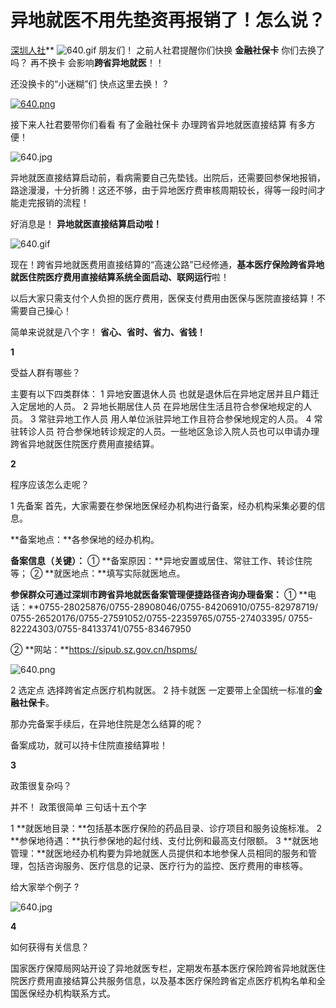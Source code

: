 #  异地就医不用先垫资再报销了！怎么说？

[深圳人社]()**
![640.gif](https://raw.githubusercontent.com/tpxipster/tpxGalaxy/master/vnote笔记汇/异地就医不用先垫资再报销了.md/1b88583bdce9984c116146be55f456b9.gif)
朋友们！
之前人社君提醒你们快换
**金融社保卡**
你们去换了吗？
再不换卡
会影响**跨省异地就医**！！

还没换卡的“小迷糊”们
快点这里去换！
?

[![640.png](https://raw.githubusercontent.com/tpxipster/tpxGalaxy/master/vnote笔记汇/异地就医不用先垫资再报销了.md/640.png)](https://mp.weixin.qq.com/s?__biz=MzIzMjQ1MzgwNA==&mid=2247494335&idx=2&sn=15e495440fffa1e8e02d94dcdb08a04d&chksm=e896097cdfe1806a100bbf863d21b95d6b8690e2edff33df9616422d0a18aa49458d4a25e76f&token=1644745238&lang=zh_CN&scene=21#wechat_redirect)

接下来人社君要带你们看看
有了金融社保卡
办理跨省异地就医直接结算
有多方便！

![640.jpg](https://raw.githubusercontent.com/tpxipster/tpxGalaxy/master/vnote笔记汇/异地就医不用先垫资再报销了.md/640.jpg)

异地就医直接结算启动前，看病需要自己先垫钱。出院后，还需要回参保地报销，路途漫漫，十分折腾！这还不够，由于异地医疗费审核周期较长，得等一段时间才能走完报销的流程！

好消息是！
**异地就医直接结算启动啦！**

![640.gif](https://raw.githubusercontent.com/tpxipster/tpxGalaxy/master/vnote笔记汇/异地就医不用先垫资再报销了.md/640.gif)

现在！跨省异地就医费用直接结算的“高速公路”已经修通，**基本医疗保险跨省异地就医住院医疗费用直接结算系统全面启动、联网运行**啦！

以后大家只需支付个人负担的医疗费用，医保支付费用由医保与医院直接结算！不需要自己操心！

简单来说就是八个字！
**省心、省时、省力、省钱！**

**1**

受益人群有哪些？

主要有以下四类群体：
1
异地安置退休人员
也就是退休后在异地定居并且户籍迁入定居地的人员。
2
异地长期居住人员
在异地居住生活且符合参保地规定的人员。
3
常驻异地工作人员
用人单位派驻异地工作且符合参保地规定的人员。
4
常驻转诊人员
符合参保地转诊规定的人员。一些地区急诊入院人员也可以申请办理跨省异地就医住院医疗费用直接结算。

**2**

程序应该怎么走呢？

1
先备案
首先，大家需要在参保地医保经办机构进行备案，经办机构采集必要的信息。

**备案地点：**各参保地的经办机构。

**备案信息（关键）：**
① **备案原因：**异地安置或居住、常驻工作、转诊住院等；
② **就医地点：**填写实际就医地点。

**参保群众可通过深圳市跨省异地就医备案管理便捷路径咨询办理备案：**
① **电话：**0755-28025876/0755-28908046/0755-84206910/0755-82978719/
0755-26520176/0755-27591052/0755-22359765/0755-27403395/
0755-82224303/0755-84133741/0755-83467950

② **网站：**https://sipub.sz.gov.cn/hspms/

![640.png](https://raw.githubusercontent.com/tpxipster/tpxGalaxy/master/vnote笔记汇/异地就医不用先垫资再报销了.md/640-1.png)

2
选定点
选择跨省定点医疗机构就医。
2
持卡就医
一定要带上全国统一标准的**金融社保卡**。

那办完备案手续后，在异地住院是怎么结算的呢？

备案成功，就可以持卡住院直接结算啦！

**3**

政策很复杂吗？

并不！
政策很简单
三句话十五个字

1
**就医地目录：**包括基本医疗保险的药品目录、诊疗项目和服务设施标准。
2
**参保地待遇：**执行参保地的起付线、支付比例和最高支付限额。
3
**就医地管理：**就医地经办机构要为异地就医人员提供和本地参保人员相同的服务和管理，包括咨询服务、医疗信息的记录、医疗行为的监控、医疗费用的审核等。

给大家举个例子
?

![640.jpg](https://raw.githubusercontent.com/tpxipster/tpxGalaxy/master/vnote笔记汇/异地就医不用先垫资再报销了.md/640-1.jpg)

**4**

如何获得有关信息？

国家医疗保障局网站开设了异地就医专栏，定期发布基本医疗保险跨省异地就医住院医疗费用直接结算公共服务信息，以及基本医疗保险跨省定点医疗机构名单和全国医保经办机构联系方式。


